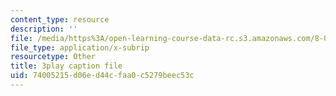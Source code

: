 ```yaml
---
content_type: resource
description: ''
file: /media/https%3A/open-learning-course-data-rc.s3.amazonaws.com/8-04-quantum-physics-i-spring-2016/74005215d06ed44cfaa0c5279beec53c_EdRkQmmq7vk.srt
file_type: application/x-subrip
resourcetype: Other
title: 3play caption file
uid: 74005215-d06e-d44c-faa0-c5279beec53c
---
```

